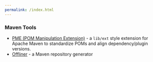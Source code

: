 ```yaml
---
permalink: /index.html
---
```


### Maven Tools

* [PME (POM Manipulation Extension)](https://project-ncl.github.io/pom-manipulation-ext/) - a `lib/ext` style extension for Apache Maven to standardize POMs and align dependency/plugin versions.
* [Offliner](/offliner/) - a Maven repository generator
